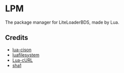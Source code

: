 # LPM
The package manager for LiteLoaderBDS, made by Lua.

## Credits
 - [lua-cjson](https://github.com/mpx/lua-cjson)
 - [luafilesystem](https://github.com/keplerproject/luafilesystem)
 - [Lua-cURL](https://github.com/Lua-cURL/Lua-cURLv3)
 - [sha1](https://github.com/mpeterv/sha1)